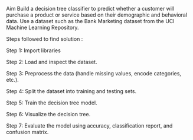 Aim
Build a decision tree classifier to predict whether a customer will purchase a product or service based on their demographic and behavioral data. Use a dataset such as the Bank Marketing dataset from the UCI Machine Learning Repository.

Steps followed to find solution : 

Step 1: Import libraries 

Step 2: Load and inspect the dataset. 

Step 3: Preprocess the data (handle missing values, encode categories, etc.). 

Step 4: Split the dataset into training and testing sets. 

Step 5: Train the decision tree model. 

Step 6: Visualize the decision tree. 

Step 7: Evaluate the model using accuracy, classification report, and confusion matrix. 

